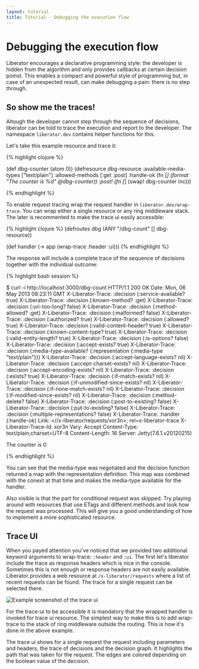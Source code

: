 ```yaml
---
layout: tutorial
title: Tutorial - Debugging the execution flow
---
```

# Debugging the execution flow

Liberator encourages a declarative programming style: the developer is
hidden from the algorithm and only provides callbacks at certain
decision poinst. This enables a compact and powerful style of
programming but, in case of an unexpected result, can make debugging a
pain: there is no step through.

## So show me the traces!

Altough the developer cannot step through the sequence of decisions,
liberator can be told to trace the execution and report to the
developer. The namespace ````liberator.dev```` contains helper
functions for this.

Let's take this example resource and trace it:

{% highlight clojure %}

(def dbg-counter (atom 0))
(defresource dbg-resource
  :available-media-types ["text/plain"]
  :allowed-methods [:get :post]
  :handle-ok (fn [_] (format "The counter is %d" @dbg-counter))
  :post! (fn [_] (swap! dbg-counter inc)))  

{% endhighlight %}

To enable request tracing wrap the request handler in
````liberator.dev/wrap-trace````. You can wrap either a single
resource or any ring middleware stack. The later is recommented to
make the trace ui easily accessible:

{% highlight clojure %}
(defroutes dbg
  (ANY "/dbg-count" [] dbg-resource))

(def handler
  (-> app
      (wrap-trace :header :ui)))
{% endhighlight %}

The response will include a complete trace of the sequence of
decisions together with the individual outcome:

{% highlight bash session %}

$ curl -i http://localhost:3000/dbg-count
HTTP/1.1 200 OK
Date: Mon, 06 May 2013 08:23:11 GMT
X-Liberator-Trace: :decision (:service-available? true)
X-Liberator-Trace: :decision (:known-method? :get)
X-Liberator-Trace: :decision (:uri-too-long? false)
X-Liberator-Trace: :decision (:method-allowed? :get)
X-Liberator-Trace: :decision (:malformed? false)
X-Liberator-Trace: :decision (:authorized? true)
X-Liberator-Trace: :decision (:allowed? true)
X-Liberator-Trace: :decision (:valid-content-header? true)
X-Liberator-Trace: :decision (:known-content-type? true)
X-Liberator-Trace: :decision (:valid-entity-length? true)
X-Liberator-Trace: :decision (:is-options? false)
X-Liberator-Trace: :decision (:accept-exists? true)
X-Liberator-Trace: :decision (:media-type-available? {:representation {:media-type "text/plain"}})
X-Liberator-Trace: :decision (:accept-language-exists? nil)
X-Liberator-Trace: :decision (:accept-charset-exists? nil)
X-Liberator-Trace: :decision (:accept-encoding-exists? nil)
X-Liberator-Trace: :decision (:exists? true)
X-Liberator-Trace: :decision (:if-match-exists? nil)
X-Liberator-Trace: :decision (:if-unmodified-since-exists? nil)
X-Liberator-Trace: :decision (:if-none-match-exists? nil)
X-Liberator-Trace: :decision (:if-modified-since-exists? nil)
X-Liberator-Trace: :decision (:method-delete? false)
X-Liberator-Trace: :decision (:post-to-existing? false)
X-Liberator-Trace: :decision (:put-to-existing? false)
X-Liberator-Trace: :decision (:multiple-representations? false)
X-Liberator-Trace: :handler (:handle-ok)
Link: <//x-liberator/requests/xor3n>; rel=x-liberator-trace
X-Liberator-Trace-Id: xor3n
Vary: Accept
Content-Type: text/plain;charset=UTF-8
Content-Length: 16
Server: Jetty(7.6.1.v20120215)

The counter is 0

{% endhighlight %}

You can see that the media-type was negotiated and the decision
function returned a map with the representation definition. This map
was combined with the conext at that time and makes the media-type
available for the handler.

Also visible is that the part for conditional request was skipped. Try
playing around with resources that use ETags and different methods and
look how the request was processed. This will give you a good
understanding of how to implement a more sophisticated resource.

## Trace UI

When you payed attention you've noticed that we provided two additional
keyword arguments to wrap-trace: ````:header```` and ````:ui````. The
first let's liberator include the trace as response headers which is
nice in the console. Sometimes this is not enough or response
headers are not easily available. Liberator provides a web resource at
````/x-liberator/requests```` where a list of recent requests can be
found. The trace for a single request can be selected there.

![Example screenshot of the trace ui](trace-ui.png)

<div class="alert alert-info">For the trace-ui to be accessible it is
mandatory that the wrapped handler is invoked for trace ui resource.
The simplest way to make this is to add wrap-trace to the stack of
ring middleware outside the routing. This is how it's done in the
above example.</div>

The trace ui shows for a single request the request including
parameters and headers, the trace of decisions and the decision graph.
It highlights the path that was taken for the request. The edges are
colored depending on the boolean value of the decision.